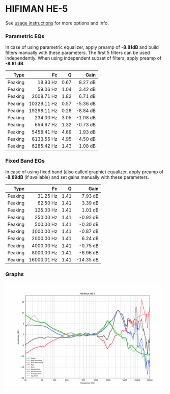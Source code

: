 # HIFIMAN HE-5
See [usage instructions](https://github.com/jaakkopasanen/AutoEq#usage) for more options and info.

### Parametric EQs
In case of using parametric equalizer, apply preamp of **-8.81dB** and build filters manually
with these parameters. The first 5 filters can be used independently.
When using independent subset of filters, apply preamp of **-8.81 dB**.

| Type    | Fc          |    Q | Gain     |
|--------:|------------:|-----:|---------:|
| Peaking | 18.93 Hz    | 0.67 | 8.27 dB  |
| Peaking | 59.06 Hz    | 1.04 | 3.42 dB  |
| Peaking | 2008.71 Hz  | 1.82 | 6.71 dB  |
| Peaking | 10329.11 Hz | 0.57 | -5.36 dB |
| Peaking | 19298.11 Hz | 0.28 | -8.84 dB |
| Peaking | 234.00 Hz   | 3.05 | -1.08 dB |
| Peaking | 654.67 Hz   | 1.32 | -0.73 dB |
| Peaking | 5458.41 Hz  | 4.69 | 1.93 dB  |
| Peaking | 6133.55 Hz  | 4.95 | -4.50 dB |
| Peaking | 6285.42 Hz  | 1.43 | 1.08 dB  |

### Fixed Band EQs
In case of using fixed band (also called graphic) equalizer, apply preamp of **-8.89dB**
(if available) and set gains manually with these parameters.

| Type    | Fc          |    Q | Gain      |
|--------:|------------:|-----:|----------:|
| Peaking | 31.25 Hz    | 1.41 | 7.93 dB   |
| Peaking | 62.50 Hz    | 1.41 | 3.39 dB   |
| Peaking | 125.00 Hz   | 1.41 | 1.01 dB   |
| Peaking | 250.00 Hz   | 1.41 | -0.92 dB  |
| Peaking | 500.00 Hz   | 1.41 | -0.30 dB  |
| Peaking | 1000.00 Hz  | 1.41 | -0.87 dB  |
| Peaking | 2000.00 Hz  | 1.41 | 6.24 dB   |
| Peaking | 4000.00 Hz  | 1.41 | -0.75 dB  |
| Peaking | 8000.00 Hz  | 1.41 | -6.96 dB  |
| Peaking | 16000.01 Hz | 1.41 | -14.35 dB |

### Graphs
![](./HIFIMAN%20HE-5.png)